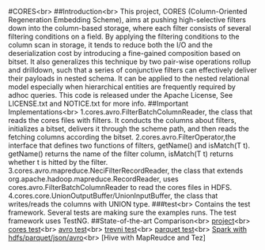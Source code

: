 #CORES\<br>
##Introduction\<br>
		This project, CORES (Column-Oriented Regeneration Embedding Scheme), aims at pushing high-selective filters down into the column-based storage, where each filter consists of several filtering conditions on a field. By applying the filtering conditions to the column scan in storage, it tends to reduce both the I/O and the deserialization cost by introducing a fine-gained composition based on bitset. It also generalizes this technique by two pair-wise operations rollup and drilldown, such that a series of conjunctive filters can effectively deliver their payloads in nested schema. It can be applied to the nested relational model especially when hierarchical entities are frequently required by adhoc queries.
This code is released under the Apache License, See LICENSE.txt and NOTICE.txt for more info.
##Important Implementations\<br>
1.cores.avro.FilterBatchColumnReader, the class that reads the cores files with filters. It conducts the columns about filters, initializes a bitset, delivers it through the scheme path, and then reads the fetching columns according the bitset.
2.cores.avro.FilterOperator,the interface that defines two functions of filters, getName() and isMatch(T t). getName() returns the name of the filter column, isMatch(T t) returns whether t is hitted by the filter.
3.cores.avro.mapreduce.NeciFilterRecordReader, the class that extends org.apache.hadoop.mapreduce.RecordReader, uses cores.avro.FilterBatchColumnReader to read the cores files in HDFS.
4.cores.core.UnionOutputBuffer/UnionInputBuffer, the class that writes/reads the columns with UNION type.
###test\<br>
Contains the test framework. Several tests are making sure the examples runs. The test framework uses TestNG.
##State-of-the-art Comparison\<br>
[project](https://github.com/liyang0920/cores "悬停显示")\<br>
[cores test](https://github.com/liyang0920/cores/tree/master/avro/src/test/java/local/cores/query "悬停显示")\<br>
[avro test](https://github.com/liyang0920/cores/tree/master/avro/src/test/java/local/avro/query "悬停显示")\<br>
[trevni test](https://github.com/liyang0920/cores/tree/master/avro/src/test/java/local/trevni/query "悬停显示")\<br>
[parquet test](https://github.com/liyang0920/cores/tree/master/avro/src/test/java/local/parquet/query "悬停显示")\<br>
[Spark with hdfs/parquet/json/avro]("https://github.com/lwhay/spark-tpch/tree/parquet/src/main/scala/cores "悬停显示")\<br>
[Hive with MapReudce and Tez]

